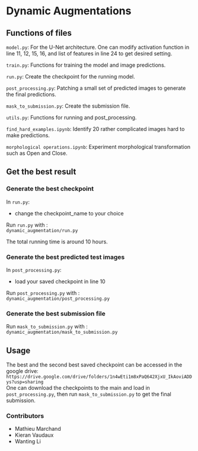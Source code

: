 # Dynamic Augmentations 

## Functions of files
`model.py`: For the U-Net architecture. One can modify activation function in line 11, 12, 15, 16, and list of features in line 24 to get desired setting.  

`train.py`: Functions for training the model and image predictions.

`run.py`: Create the checkpoint for the running model.

`post_processing.py`: Patching a small set of predicted images to generate the final predictions.

`mask_to_submission.py`: Create the submission file.

`utils.py`: Functions for running and post_processing.

`find_hard_examples.ipynb`: Identify 20 rather complicated images hard to make predictions.

`morphological operations.ipynb`: Experiment morphological transformation such as Open and Close.

## Get the best result

### Generate the best checkpoint 
In `run.py`:  
* change the checkpoint_name to your choice 

Run `run.py` with :  
`dynamic_augmentation/run.py`  

The total running time is around 10 hours.

### Generate the best predicted test images 
In `post_processing.py`:  
* load your saved checkpoint in line 10 

Run `post_processing.py` with :  
`dynamic_augmentation/post_processing.py`  

### Generate the best submission file
Run `mask_to_submission.py` with :  
`dynamic_augmentation/mask_to_submission.py` 

## Usage

The best and the second best saved checkpoint can be accessed in the google drive:
`https://drive.google.com/drive/folders/1n4wEti1m8xPaQ642XjxU_IkAoviADDys?usp=sharing`  
One can download the checkpoints to the main and load in `post_processing.py`, then run `mask_to_submission.py` to get the final submission.

### Contributors 

* Mathieu Marchand
* Kieran Vaudaux
* Wanting Li
